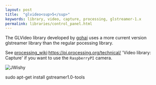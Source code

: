 ```yaml
---
layout: post
title:  "glvideo<sup>5</sup>"
keywords: library, video, capture, processing, glstreamer-1.x
permalink: libraries/control_panel.html
---
```

The GLVideo library developed by [gohai][gohai] uses a more current version glstreamer library than the regular pocessing library.

See [processing_wiki][glcapture]:https://pi.processing.org/technical/ 'Video library: Capture' if you want to use the `RaspberryPI` camera.

![JWishy]({{site.github.url}}/assets/jwishy.png)

[glcapture]:https://pi.processing.org/technical/

[gohai]:https://github.com/gohai/processing-glvideo

sudo apt-get install gstreamer1.0-tools

